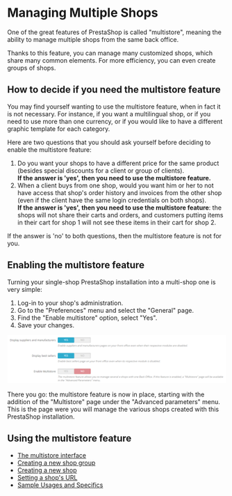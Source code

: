 # Managing Multiple Shops

One of the great features of PrestaShop is called "multistore", meaning the ability to manage multiple shops from the same back office.

Thanks to this feature, you can manage many customized shops, which share many common elements. For more efficiency, you can even create groups of shops.

## How to decide if you need the multistore feature <a href="#managingmultipleshops-howtodecideifyouneedthemultistorefeature" id="managingmultipleshops-howtodecideifyouneedthemultistorefeature"></a>

You may find yourself wanting to use the multistore feature, when in fact it is not necessary. For instance, if you want a multilingual shop, or if you need to use more than one currency, or if you would like to have a different graphic template for each category.

Here are two questions that you should ask yourself before deciding to enable the multistore feature:

1. Do you want your shops to have a different price for the same product (besides special discounts for a client or group of clients).\
   &#x20;**If the answer is 'yes', then you need to use the multistore feature.**
2. When a client buys from one shop, would you want him or her to not have access that shop's order history and invoices from the other shop (even if the client have the same login credentials on both shops).\
   &#x20;**If the answer is 'yes', then you need to use the multistore feature**: the shops will not share their carts and orders, and customers putting items in their cart for shop 1 will not see these items in their cart for shop 2.

If the answer is 'no' to both questions, then the multistore feature is not for you.

## Enabling the multistore feature <a href="#managingmultipleshops-enablingthemultistorefeature" id="managingmultipleshops-enablingthemultistorefeature"></a>

Turning your single-shop PrestaShop installation into a multi-shop one is very simple:

1. Log-in to your shop's administration.
2. Go to the "Preferences" menu and select the "General" page.
3. Find the "Enable multistore" option, select "Yes".
4. Save your changes.

![](../../../.gitbook/assets/43089923.png)

There you go: the multistore feature is now in place, starting with the addition of the "Multistore" page under the "Advanced parameters" menu. This is the page were you will manage the various shops created with this PrestaShop installation.

## Using the multistore feature <a href="#managingmultipleshops-usingthemultistorefeature" id="managingmultipleshops-usingthemultistorefeature"></a>

* [The multistore interface](the-multistore-interface.md)
* [Creating a new shop group](creating-a-new-shop-group.md)
* [Creating a new shop](creating-a-new-shop.md)
* [Setting a shop's URL](setting-a-shops-url.md)
* [Sample Usages and Specifics](sample-usages-and-specifics.md)
